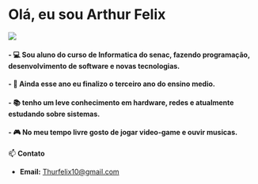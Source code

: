 #  Olá, eu sou Arthur Felix
<img src="https://readme-typing-svg.herokuapp.com/?lines=Eu%20tenho 17anos;Eu%20estudo%20tei%20no%20Senac;Bem-vindo%20ao%20meu%20GitHub!&font=Pacifico&center=true&width=650&height=120&color=1fe0bf&vCenter=true&size=45%22">



#### - 💻 Sou aluno do curso de Informatica do senac, fazendo programação, desenvolvimento de software e novas tecnologias.

#### - 📖 Ainda esse ano eu finalizo o terceiro ano do ensino medio.

#### - 📚 tenho um leve conhecimento em hardware, redes e atualmente estudando sobre sistemas.

#### - 🎮 No meu tempo livre gosto de jogar video-game e ouvir musicas. 


📫 **Contato**  
- **Email:** Thurfelix10@gmail.com  
